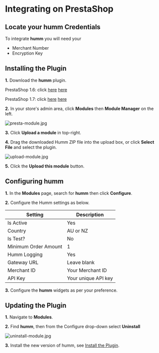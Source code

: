 # **Integrating on PrestaShop**

## Locate your **humm** Credentials

To integrate **humm** you will need your

* Merchant Number
* Encryption Key

## Installing the Plugin

**1.** Download the **humm** plugin.

PrestaShop 1.6: click 
<span style = display:%au-only%><a href = "https://github.com/shophumm/humm-au-prestashop/archive/master/1.6.zip">here</a></span> 
<span style = display:%nz-only%><a href = "https://github.com/shophumm/humm-nz-prestashop/archive/master/1.6.zip">here</a></span>   

PrestaShop 1.7: click
<span style = display:%au-only%><a href = "https://github.com/shophumm/humm-au-prestashop/archive/master/1.7.zip">here</a></span> 
<span style = display:%nz-only%><a href = "https://github.com/shophumm/humm-nz-prestashop/archive/master/1.7.zip">here</a></span>   

**2.** In your store's admin area, click **Modules** then **Module Manager** on the left.

![presta-module.jpg](/img/ecommerce/prestashop/presta-module.jpg)

**3.** Click **Upload a module** in top-right.

**4.** Drag the downloaded Humm ZIP file into the upload box, or click **Select File** and select the plugin.

![upload-module.jpg](/img/ecommerce/prestashop/upload-module.jpg)

**5.** Click the **Upload this module** button.

## Configuring humm

**1.** In the **Modules** page, search for **humm** then click **Configure**.

**2.** Configure the Humm settings as below.

**Setting** | **Description**
--- | ---
Is Active | Yes
Country | AU or NZ
Is Test? | No
Minimum Order Amount | 1
Humm Logging | Yes
Gateway URL | Leave blank
Merchant ID | Your Merchant ID
API Key | Your unique API key

**3.** Configure the **humm** widgets as per your preference.

## Updating the Plugin

**1.** Navigate to **Modules**.

**2.** Find **humm**, then from the Configure drop-down select **Uninstall**

![uninstall-module.jpg](/img/ecommerce/prestashop/uninstall-module.jpg)

**3.** Install the new version of humm, see [Install the Plugin](#install-the-plugin).